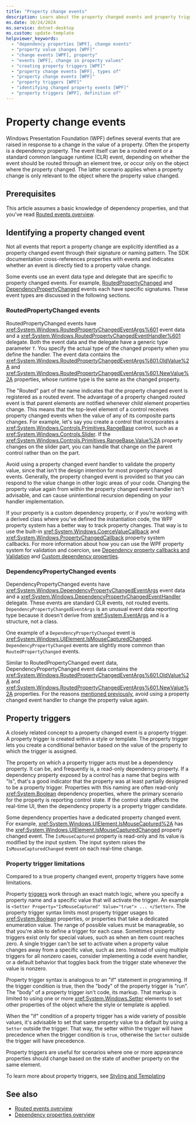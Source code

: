 ```yaml
---
title: "Property change events"
description: Learn about the property changed events and property triggers in Windows Presentation Foundation (WPF).
ms.date: 10/24/2024
ms.service: dotnet-desktop
ms.custom: update-template
helpviewer_keywords:
  - "dependency properties [WPF], change events"
  - "property value changes [WPF]"
  - "change events [WPF], property"
  - "events [WPF], change in property values"
  - "creating property triggers [WPF]"
  - "property change events [WPF], types of"
  - "property change events [WPF]"
  - "property triggers [WPF]"
  - "identifying changed property events [WPF]"
  - "property triggers [WPF], definition of"
---
```

<!-- The acrolinx score was 95 on 04/08/2022-->

# Property change events

Windows Presentation Foundation (WPF) defines several events that are raised in response to a change in the value of a property. Often the property is a dependency property. The event itself can be a routed event or a standard common language runtime (CLR) event, depending on whether the event should be routed through an element tree, or occur only on the object where the property changed. The latter scenario applies when a property change is only relevant to the object where the property value changed.

## Prerequisites

This article assumes a basic knowledge of dependency properties, and that you've read [Routed events overview](routed-events-overview.md).

## Identifying a property changed event

Not all events that report a property change are explicitly identified as a property changed event through their signature or naming pattern. The SDK documentation cross-references properties with events and indicates whether an event is directly tied to a property value change.

Some events use an event data type and delegate that are specific to property changed events. For example, [RoutedPropertyChanged](#routedpropertychanged-events) and [DependencyPropertyChanged](#dependencypropertychanged-events) events each have specific signatures. These event types are discussed in the following sections.

### RoutedPropertyChanged events

RoutedPropertyChanged events have <xref:System.Windows.RoutedPropertyChangedEventArgs%601> event data and a <xref:System.Windows.RoutedPropertyChangedEventHandler%601> delegate. Both the event data and the delegate have a generic type parameter `T`. You specify the actual type of the changed property when you define the handler. The event data contains the <xref:System.Windows.RoutedPropertyChangedEventArgs%601.OldValue%2A> and <xref:System.Windows.RoutedPropertyChangedEventArgs%601.NewValue%2A> properties, whose runtime type is the same as the changed property.

The "Routed" part of the name indicates that the property changed event is registered as a routed event. The advantage of a property changed _routed_ event is that parent elements are notified whenever child element properties change. This means that the top-level element of a control receives property changed events when the value of any of its composite parts changes. For example, let's say you create a control that incorporates a <xref:System.Windows.Controls.Primitives.RangeBase> control, such as a <xref:System.Windows.Controls.Slider>. If the <xref:System.Windows.Controls.Primitives.RangeBase.Value%2A> property changes on the slider part, you can handle that change on the parent control rather than on the part.

Avoid using a property changed event handler to validate the property value, since that isn't the design intention for most property changed events. Generally, the property changed event is provided so that you can respond to the value change in other logic areas of your code. Changing the property value again from within the property changed event handler isn't advisable, and can cause unintentional recursion depending on your handler implementation.

If your property is a custom dependency property, or if you're working with a derived class where you've defined the instantiation code, the WPF property system has a better way to track property changes. That way is to use the built-in <xref:System.Windows.CoerceValueCallback> and <xref:System.Windows.PropertyChangedCallback> property system callbacks. For more information about how you can use the WPF property system for validation and coercion, see [Dependency property callbacks and Validation](../properties/dependency-property-callbacks-and-validation.md) and [Custom dependency properties](../properties/custom-dependency-properties.md).

### DependencyPropertyChanged events

DependencyPropertyChanged events have <xref:System.Windows.DependencyPropertyChangedEventArgs> event data and a <xref:System.Windows.DependencyPropertyChangedEventHandler> delegate. These events are standard CLR events, not routed events. `DependencyPropertyChangedEventArgs` is an unusual event data reporting type because it doesn't derive from <xref:System.EventArgs> and is a structure, not a class.

One example of a `DependencyPropertyChanged` event is <xref:System.Windows.UIElement.IsMouseCapturedChanged>. `DependencyPropertyChanged` events are slightly more common than `RoutedPropertyChanged` events.

Similar to RoutedPropertyChanged event data, DependencyPropertyChanged event data contains the <xref:System.Windows.RoutedPropertyChangedEventArgs%601.OldValue%2A> and <xref:System.Windows.RoutedPropertyChangedEventArgs%601.NewValue%2A> properties. For the reasons [mentioned previously](#routedpropertychanged-events), avoid using a property changed event handler to change the property value again.

## Property triggers

A closely related concept to a property changed event is a property trigger. A property trigger is created within a style or template. The property trigger lets you create a conditional behavior based on the value of the property to which the trigger is assigned.

The property on which a property trigger acts must be a dependency property. It can be, and frequently is, a read-only dependency property. If a dependency property exposed by a control has a name that begins with "Is", that's a good indicator that the property was at least partially designed to be a property trigger. Properties with this naming are often read-only <xref:System.Boolean> dependency properties, where the primary scenario for the property is reporting control state. If the control state affects the real-time UI, then the dependency property is a property trigger candidate.

Some dependency properties have a dedicated property changed event. For example, <xref:System.Windows.UIElement.IsMouseCaptured%2A> has the <xref:System.Windows.UIElement.IsMouseCapturedChanged> property changed event. The `IsMouseCaptured` property is read-only and its value is modified by the input system. The input system raises the `IsMouseCapturedChanged` event on each real-time change.

### Property trigger limitations

Compared to a true property changed event, property triggers have some limitations.

Property [triggers](<xref:System.Windows.Trigger>) work through an exact match logic, where you specify a property name and a specific value that will activate the trigger. An example is `<Setter Property="IsMouseCaptured" Value="true"> ... </Setter>`. The property trigger syntax limits most property trigger usages to <xref:System.Boolean> properties, or properties that take a dedicated enumeration value. The range of possible values must be manageable, so that you're able to define a trigger for each case. Sometimes property triggers exist only for special values, such as when an item count reaches zero. A single trigger can't be set to activate when a property value changes away from a specific value, such as zero. Instead of using multiple triggers for all nonzero cases, consider implementing a code event handler, or a default behavior that toggles back from the trigger state whenever the value is nonzero.

Property trigger syntax is analogous to an "if" statement in programming. If the trigger condition is true, then the "body" of the property trigger is "run". The "body" of a property trigger isn't code, its markup. That markup is limited to using one or more <xref:System.Windows.Setter> elements to set other properties of the object where the style or template is applied.

When the "if" condition of a property trigger has a wide variety of possible values, it's advisable to set that same property value to a default by using a `Setter` outside the trigger. That way, the setter within the trigger will have precedence when the trigger condition is `true`, otherwise the `Setter` outside the trigger will have precedence.

Property triggers are useful for scenarios where one or more appearance properties should change based on the state of another property on the same element.

To learn more about property triggers, see [Styling and Templating](../controls/styles-templates-overview.md)

## See also

- [Routed events overview](routed-events-overview.md)
- [Dependency properties overview](../properties/dependency-properties-overview.md)

